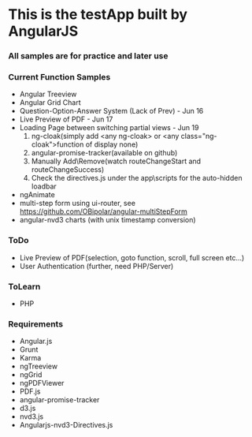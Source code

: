 # This is the testApp built by AngularJS

### All samples are for practice and later use

### Current Function Samples
* Angular Treeview
* Angular Grid Chart
* Question-Option-Answer System (Lack of Prev) - Jun 16
* Live Preview of PDF - Jun 17
* Loading Page between switching partial views - Jun 19
    1. ng-cloak(simply add \<any ng-cloak\> or \<any class="ng-cloak"\>function of display none)
    2. angular-promise-tracker(available on github)
    3. Manually Add\Remove(watch routeChangeStart and routeChangeSuccess)
    4. Check the directives.js under the app\scripts for the auto-hidden loadbar
* ngAnimate
* multi-step form using ui-router, see https://github.com/OBipolar/angular-multiStepForm
* angular-nvd3 charts (with unix timestamp conversion)

### ToDo
* Live Preview of PDF(selection, goto function, scroll, full screen etc...)
* User Authentication (further, need PHP/Server)

### ToLearn
* PHP

### Requirements
* Angular.js
* Grunt
* Karma
* ngTreeview
* ngGrid
* ngPDFViewer
* PDF.js
* angular-promise-tracker
* d3.js
* nvd3.js
* Angularjs-nvd3-Directives.js
